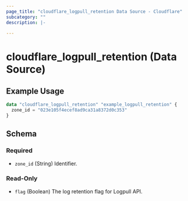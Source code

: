```yaml
---
page_title: "cloudflare_logpull_retention Data Source - Cloudflare"
subcategory: ""
description: |-
  
---
```


# cloudflare_logpull_retention (Data Source)



## Example Usage

```terraform
data "cloudflare_logpull_retention" "example_logpull_retention" {
  zone_id = "023e105f4ecef8ad9ca31a8372d0c353"
}
```

<!-- schema generated by tfplugindocs -->
## Schema

### Required

- `zone_id` (String) Identifier.

### Read-Only

- `flag` (Boolean) The log retention flag for Logpull API.


